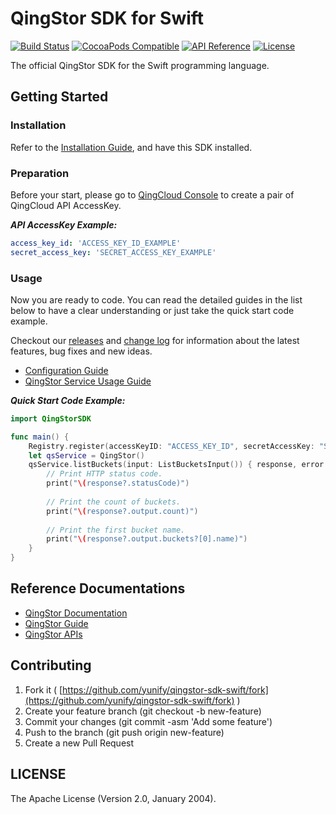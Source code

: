 # QingStor SDK for Swift

[![Build Status](https://travis-ci.org/yunify/qingstor-sdk-swift.svg?branch=master)](https://travis-ci.org/yunify/qingstor-sdk-swift)
[![CocoaPods Compatible](https://img.shields.io/cocoapods/v/QingStorSDK.svg)](https://github.com/yunify/qingstor-sdk-swift)
[![API Reference](http://img.shields.io/badge/api-reference-green.svg)](http://docs.qingcloud.com/qingstor/)
[![License](http://img.shields.io/badge/license-apache%20v2-blue.svg)](https://github.com/yunify/qingstor-sdk-swift/blob/master/LICENSE)

The official QingStor SDK for the Swift programming language.

## Getting Started

### Installation

Refer to the [Installation Guide](docs/installation.md), and have this SDK installed.

### Preparation

Before your start, please go to [QingCloud Console](https://console.qingcloud.com/access_keys/) to create a pair of QingCloud API AccessKey.

___API AccessKey Example:___

``` yaml
access_key_id: 'ACCESS_KEY_ID_EXAMPLE'
secret_access_key: 'SECRET_ACCESS_KEY_EXAMPLE'
```

### Usage

Now you are ready to code. You can read the detailed guides in the list below to have a clear understanding or just take the quick start code example.

Checkout our [releases](https://github.com/yunify/qingstor-sdk-swift/releases) and [change log](https://github.com/yunify/qingstor-sdk-swift/blob/master/CHANGELOG.md) for information about the latest features, bug fixes and new ideas.

- [Configuration Guide](docs/configuration.md)
- [QingStor Service Usage Guide](docs/qingstor_service_usage.md)

___Quick Start Code Example:___

``` swift
import QingStorSDK

func main() {
    Registry.register(accessKeyID: "ACCESS_KEY_ID", secretAccessKey: "SECRET_ACCESS_KEY")
    let qsService = QingStor()
    qsService.listBuckets(input: ListBucketsInput()) { response, error in
        // Print HTTP status code.
        print("\(response?.statusCode)")
        
        // Print the count of buckets.
        print("\(response?.output.count)")
        
        // Print the first bucket name.
        print("\(response?.output.buckets?[0].name)")
    }
}
```

## Reference Documentations

- [QingStor Documentation](https://docs.qingcloud.com/qingstor/index.html)
- [QingStor Guide](https://docs.qingcloud.com/qingstor/guide/index.html)
- [QingStor APIs](https://docs.qingcloud.com/qingstor/api/index.html)

## Contributing

1. Fork it ( [https://github.com/yunify/qingstor-sdk-swift/fork](https://github.com/yunify/qingstor-sdk-swift/fork) )
2. Create your feature branch (git checkout -b new-feature)
3. Commit your changes (git commit -asm 'Add some feature')
4. Push to the branch (git push origin new-feature)
5. Create a new Pull Request

## LICENSE

The Apache License (Version 2.0, January 2004).
